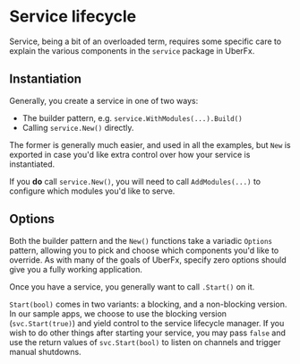 # Service lifecycle

Service, being a bit of an overloaded term, requires some
specific care to explain the various components in the `service`
package in UberFx.

## Instantiation

Generally, you create a service in one of two ways:

* The builder pattern, e.g. `service.WithModules(...).Build()`
* Calling `service.New()` directly.

The former is generally much easier, and used in all the examples, but `New` is exported
in case you'd like extra control over how your service is instantiated.

If you **do** call `service.New()`, you will need to call `AddModules(...)` to configure
which modules you'd like to serve.

## Options

Both the builder pattern and the `New()` functions take a variadic `Options`
pattern, allowing you to pick and choose which components you'd like to
override. As with many of the goals of UberFx, specify zero options should give
you a fully working application.

Once you have a service, you generally want to call `.Start()` on it.

`Start(bool)` comes in two variants: a blocking, and a non-blocking version. In
our sample apps, we choose to use the blocking version (`svc.Start(true)`) and
yield control to the service lifecycle manager. If you wish to do other things
after starting your service, you may pass `false` and use the return values of
`svc.Start(bool)` to listen on channels and trigger manual shutdowns.
